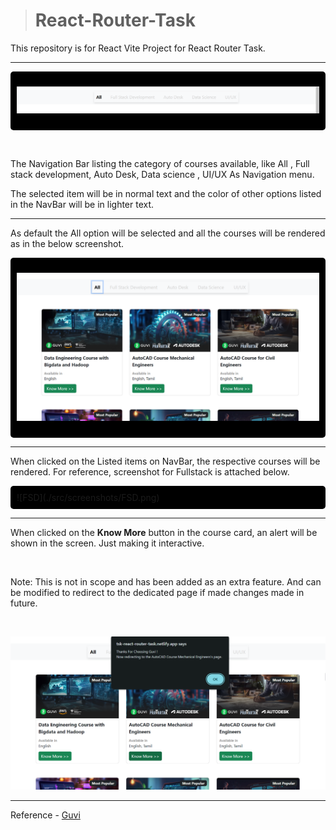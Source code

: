 > # React-Router-Task

This repository is for React Vite Project for React Router Task.

---

<div style="background-color: black; padding: 10px; border-radius: 5px;">

![NavBar](./src/screenshots/NavBar.png)

</div>

&nbsp;

The Navigation Bar listing the category of courses available, like All , Full stack development, Auto Desk, Data science , UI/UX As Navigation menu.

The selected item will be in normal text and the color of other options listed in the NavBar will be in lighter text.

---

As default the All option will be selected and all the courses will be rendered as in the below screenshot.

<div style="background-color: black; padding: 10px; border-radius: 5px;">

![All](./src/screenshots/All.png)

</div>

---

When clicked on the Listed items on NavBar, the respective courses will be rendered. For reference, screenshot for Fullstack is attached below.

<div style="background-color: black; padding: 10px; border-radius: 5px;">
![FSD](./src/screenshots/FSD.png)
</div>

---

When clicked on the **Know More** button in the course card, an alert will be shown in the screen. Just making it interactive.

&nbsp;

Note: This is not in scope and has been added as
an extra feature. And can be modified to redirect to the dedicated page if made changes made in future.

&nbsp;

![Alert](./src/screenshots/Alert.png)

---

Reference - [Guvi](https://www.guvi.in/blog/)